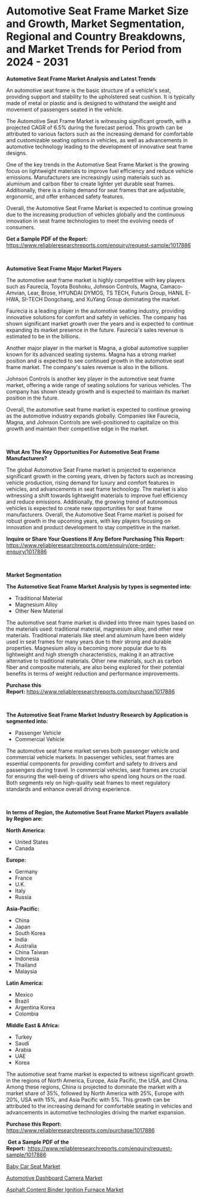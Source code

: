 <p><h1>Automotive Seat Frame Market Size and Growth, Market Segmentation, Regional and Country Breakdowns, and Market Trends for Period from 2024 -  2031</h1></p><p><strong>Automotive Seat Frame Market Analysis and Latest Trends</strong></p>
<p><p>An automotive seat frame is the basic structure of a vehicle's seat, providing support and stability to the upholstered seat cushion. It is typically made of metal or plastic and is designed to withstand the weight and movement of passengers seated in the vehicle.</p><p>The Automotive Seat Frame Market is witnessing significant growth, with a projected CAGR of 6.5% during the forecast period. This growth can be attributed to various factors such as the increasing demand for comfortable and customizable seating options in vehicles, as well as advancements in automotive technology leading to the development of innovative seat frame designs.</p><p>One of the key trends in the Automotive Seat Frame Market is the growing focus on lightweight materials to improve fuel efficiency and reduce vehicle emissions. Manufacturers are increasingly using materials such as aluminum and carbon fiber to create lighter yet durable seat frames. Additionally, there is a rising demand for seat frames that are adjustable, ergonomic, and offer enhanced safety features.</p><p>Overall, the Automotive Seat Frame Market is expected to continue growing due to the increasing production of vehicles globally and the continuous innovation in seat frame technologies to meet the evolving needs of consumers.</p></p>
<p><strong>Get a Sample PDF of the Report:&nbsp;</strong> <a href="https://www.reliableresearchreports.com/enquiry/request-sample/1017886">https://www.reliableresearchreports.com/enquiry/request-sample/1017886</a></p>
<p>&nbsp;</p>
<p><strong>Automotive Seat Frame Major Market Players</strong></p>
<p><p>The automotive seat frame market is highly competitive with key players such as Faurecia, Toyota Boshoku, Johnson Controls, Magna, Camaco-Amvian, Lear, Brose, HYUNDAI DYMOS, TS TECH, Futuris Group, HANIL E-HWA, SI-TECH Dongchang, and XuYang Group dominating the market.</p><p>Faurecia is a leading player in the automotive seating industry, providing innovative solutions for comfort and safety in vehicles. The company has shown significant market growth over the years and is expected to continue expanding its market presence in the future. Faurecia's sales revenue is estimated to be in the billions.</p><p>Another major player in the market is Magna, a global automotive supplier known for its advanced seating systems. Magna has a strong market position and is expected to see continued growth in the automotive seat frame market. The company's sales revenue is also in the billions.</p><p>Johnson Controls is another key player in the automotive seat frame market, offering a wide range of seating solutions for various vehicles. The company has shown steady growth and is expected to maintain its market position in the future.</p><p>Overall, the automotive seat frame market is expected to continue growing as the automotive industry expands globally. Companies like Faurecia, Magna, and Johnson Controls are well-positioned to capitalize on this growth and maintain their competitive edge in the market.</p></p>
<p>&nbsp;</p>
<p><strong>What Are The Key Opportunities For Automotive Seat Frame Manufacturers?</strong></p>
<p><p>The global Automotive Seat Frame market is projected to experience significant growth in the coming years, driven by factors such as increasing vehicle production, rising demand for luxury and comfort features in vehicles, and advancements in seat frame technology. The market is also witnessing a shift towards lightweight materials to improve fuel efficiency and reduce emissions. Additionally, the growing trend of autonomous vehicles is expected to create new opportunities for seat frame manufacturers. Overall, the Automotive Seat Frame market is poised for robust growth in the upcoming years, with key players focusing on innovation and product development to stay competitive in the market.</p></p>
<p><strong>Inquire or Share Your Questions If Any Before Purchasing This Report:</strong> <a href="https://www.reliableresearchreports.com/enquiry/pre-order-enquiry/1017886">https://www.reliableresearchreports.com/enquiry/pre-order-enquiry/1017886</a></p>
<p>&nbsp;</p>
<p><strong>Market Segmentation</strong></p>
<p><strong>The Automotive Seat Frame Market Analysis by types is segmented into:</strong></p>
<p><ul><li>Traditional Material</li><li>Magnesium Alloy</li><li>Other New Material</li></ul></p>
<p><p>The automotive seat frame market is divided into three main types based on the materials used: traditional material, magnesium alloy, and other new materials. Traditional materials like steel and aluminum have been widely used in seat frames for many years due to their strong and durable properties. Magnesium alloy is becoming more popular due to its lightweight and high strength characteristics, making it an attractive alternative to traditional materials. Other new materials, such as carbon fiber and composite materials, are also being explored for their potential benefits in terms of weight reduction and performance improvements.</p></p>
<p><strong>Purchase this Report:&nbsp;</strong><a href="https://www.reliableresearchreports.com/purchase/1017886">https://www.reliableresearchreports.com/purchase/1017886</a></p>
<p>&nbsp;</p>
<p><strong>The Automotive Seat Frame Market Industry Research by Application is segmented into:</strong></p>
<p><ul><li>Passenger Vehicle</li><li>Commercial Vehicle</li></ul></p>
<p><p>The automotive seat frame market serves both passenger vehicle and commercial vehicle markets. In passenger vehicles, seat frames are essential components for providing comfort and safety to drivers and passengers during travel. In commercial vehicles, seat frames are crucial for ensuring the well-being of drivers who spend long hours on the road. Both segments rely on high-quality seat frames to meet regulatory standards and enhance overall driving experience.</p></p>
<p>&nbsp;</p>
<p><strong>In terms of Region, the Automotive Seat Frame Market Players available by Region are:</strong></p>
<p>
    <p> <strong> North America: </strong>
        <ul>
            <li>United States</li>
            <li>Canada</li>
        </ul>
        </p> 
    <p> <strong> Europe: </strong>
        <ul>
            <li>Germany</li>
            <li>France</li>
            <li>U.K.</li>
            <li>Italy</li>
            <li>Russia</li>
        </ul>
        </p> 
    <p> <strong> Asia-Pacific: </strong>
        <ul>
            <li>China</li>
            <li>Japan</li>
            <li>South Korea</li>
            <li>India</li>
            <li>Australia</li>
            <li>China Taiwan</li>
            <li>Indonesia</li>
            <li>Thailand</li>
            <li>Malaysia</li>
        </ul>
        </p> 
    <p> <strong> Latin America: </strong>
        <ul>
            <li>Mexico</li>
            <li>Brazil</li>
            <li>Argentina Korea</li>
            <li>Colombia</li>
        </ul>
        </p> 
    <p> <strong> Middle East & Africa: </strong>
        <ul>
            <li>Turkey</li>
            <li>Saudi</li>
            <li>Arabia</li>
            <li>UAE</li>
            <li>Korea</li>
        </ul>
    </p>
    </p>
<p><p>The automotive seat frame market is expected to witness significant growth in the regions of North America, Europe, Asia Pacific, the USA, and China. Among these regions, China is projected to dominate the market with a market share of 35%, followed by North America with 25%, Europe with 20%, USA with 15%, and Asia Pacific with 5%. This growth can be attributed to the increasing demand for comfortable seating in vehicles and advancements in automotive technologies driving the market expansion.</p></p>
<p><strong>Purchase this Report: </strong><a href="https://www.reliableresearchreports.com/purchase/1017886">https://www.reliableresearchreports.com/purchase/1017886</a></p>
<p>&nbsp;<strong>Get a Sample PDF of the Report:&nbsp;&nbsp;</strong><a href="https://www.reliableresearchreports.com/enquiry/request-sample/1017886">https://www.reliableresearchreports.com/enquiry/request-sample/1017886</a></p>
<p><strong></strong></p>
<p><p><a href="https://github.com/edytherolanlouisejk1miz0wig/Market-Research-Report-List-1/blob/main/baby-car-seat-market.md">Baby Car Seat Market</a></p><p><a href="https://github.com/peachesmcdowel1/Market-Research-Report-List-1/blob/main/automotive-dashboard-camera-market.md">Automotive Dashboard Camera Market</a></p><p><a href="https://view.publitas.com/reportprime-1/asphalt-content-binder-ignition-furnace-market-share-market-new-trends-analysis-report-by-type-by-application-by-end-use-by-region-and-segment-forecasts-2023-2030/">Asphalt Content Binder Ignition Furnace Market</a></p></p>
